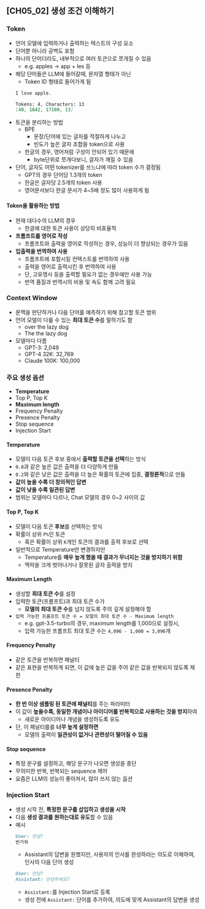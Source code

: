 ## [CH05_02] 생성 조건 이해하기

### Token
- 언어 모델에 입력하거나 출력하는 텍스트의 구성 요소
- 단어뿐 아니라 공백도 포함
- 하나의 단어더라도, 내부적으로 여러 토큰으로 쪼개질 수 있음
  - e.g. apples -> app + les 등
- 해당 단어들은 LLM에 들어갈때, 문자열 형태가 아닌
  - Token ID 형태로 들어가게 됨
  ```md
  I love apple.

  Tokens: 4, Characters: 13
  [40, 1842, 17180, 13]
  ```
- 토큰을 분리하는 방법
  - BPE
    - 문장/단어에 있는 글자를 적절하게 나누고
    - 빈도가 높은 글자 조합을 token으로 사용
  - 한글의 경우, 영어처럼 구성이 안되어 있기 때문에
    - byte단위로 쪼개다보니, 글자가 깨질 수 있음
- 단어, 글자도 어떤 tokenizer를 쓰느냐에 따라 token 수가 결정됨
  - GPT의 경우 단어당 1.3개의 token
  - 한글은 글자당 2.5개의 token 사용
  - 영어문서보다 한글 문서가 4~5배 정도 많이 사용하게 됨

#### Token을 활용하는 방법
- 현재 대다수의 LLM의 경우
  - 한글에 대한 토큰 사용이 상당히 비효율적
- **프롬프트를 영어로 작성**
  - 프롬프트와 출력을 영어로 작성하는 경우, 성능이 더 향상되는 경우가 있음
- **입출력을 번역하여 사용**
  - 프롬프트에 포함시킬 컨텍스트를 번역하여 사용
  - 출력을 영어로 출력시킨 후 번역하여 사용
  - 단, 고유명사 등을 출력할 필요가 없는 경우에만 사용 가능
  - 번역 품질과 번역시의 비용 및 속도 함께 고려 필요

### Context Window
- 문맥을 판단하거나 다음 단어를 예측하기 위해 참고할 토큰 범위
- 언어 모델이 다룰 수 있는 **최대 토큰 수**를 말하기도 함
  - <The quick brown fox jumps> over the lazy dog
  - The <quick brown fox jumps over> the lazy dog
- 모델마다 다름
  - GPT-3: 2,049
  - GPT-4 32K: 32,769
  - Claude 100K: 100,000

### 주요 생성 옵션
- **Temperature**
- Top P, Top K
- **Maximum length**
- Frequency Penalty
- Presence Penalty
- Stop sequence
- Injection Start

#### Temperature
- 모델이 다음 토큰 후보 중에서 **출력할 토큰을 선택**하는 방식
- `0.8`과 같은 높은 값은 출력을 더 다양하게 만듦
- `0.2`와 같은 낮은 값은 출력을 더 높은 확률의 토큰에 집중, **결정론적**으로 만듦
- **값이 높을 수록 더 창의적인 답변**
- **값이 낮을 수록 일관된 답변**
- 범위는 모델마다 다르나, Chat 모델의 경우 0~2 사이의 값

#### Top P, Top K
- 모델이 다음 토큰 **후보**를 선택하는 방식
- 확률이 상위 `P%`인 토큰
  - 혹은 확률이 상위 `K`개인 토큰의 결과를 출력 후보로 선택
- 일반적으로 Temperature만 변경하지만
  - Temperature를 **매우 높게 했을 때 결과가 무너지는 것을 방지하기 위함**
  - 맥락을 크게 벗어나거나 잘못된 글자 출력을 방지

#### Maximum Length
- 생성할 **최대 토큰 수**를 설정
- 입력한 토큰(프롬프트)과 최대 토큰 수가
  - **모델의 최대 토큰 수**를 넘지 않도록 주의 깊게 설정해야 함
- `입력 가능한 프롬프트 토큰 수 = 모델의 최대 토큰 수 - Maximum length`
  - e.g. gpt-3.5-turbo의 경우, maximum length를 1,000으로 설정시,
  - 입력 가능한 프롬프트 최대 토큰 수는 `4,096 - 1,000 = 3,096`개

#### Frequency Penalty
- 같은 토큰을 반복하면 패널티
- 같은 표현을 반복하게 되면, 이 값에 높은 값을 주어 같은 값을 반복되지 않도록 제한

#### Presence Penalty
- **한 번 이상 샘플링 된 토큰에 패널티**를 주는 파라미터
- 이 값이 **높을수록, 동일한 개념이나 아이디어를 반복적으로 사용하는 것을 방지**하여
  - 새로운 아이디어나 개념을 생성하도록 유도
- 단, 이 패널티를를 **너무 높게 설정하면**
  - 모델의 출력이 **일관성이 없거나 관련성이 떨어질 수 있음**

#### Stop sequence
- 특정 문구를 설정하고, 해당 문구가 나오면 생성을 중단
- 무의미한 반복, 반복되는 sequence 제어
- 요즘은 LLM의 성능이 좋아져서, 많이 쓰지 않는 옵션

### Injection Start
- 생성 시작 전, **특정한 문구를 삽입하고 생성을 시작**
- 다음 **생성 결과를 원하는대로 유도**할 수 있음
- 예시
  ```md
  User: 안녕?
  반가워
  ```
    - Assistant의 답변을 원했지만, 사용자의 인사를 완성하라는 의도로 이해하여, 인사의 다음 단어 생성
  ```md
  User: 안녕?
  Assistant: 안녕하세요?
  ```
  - `Assistant:`를 Injection Start로 등록
  - 생성 전에 `Assistant:` 단어를 추가하여, 의도에 맞게 Assistant의 답변을 생성
